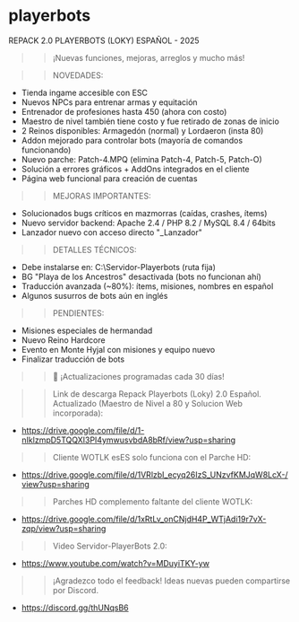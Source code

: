 # playerbots

   REPACK 2.0 PLAYERBOTS (LOKY)  ESPAÑOL - 2025


>> ¡Nuevas funciones, mejoras, arreglos y mucho más!

>> NOVEDADES:
- Tienda ingame accesible con ESC
- Nuevos NPCs para entrenar armas y equitación
- Entrenador de profesiones hasta 450 (ahora con costo)
- Maestro de nivel también tiene costo y fue retirado de zonas de inicio
- 2 Reinos disponibles: Armagedón (normal) y Lordaeron (insta 80)
- Addon mejorado para controlar bots (mayoría de comandos funcionando)
- Nuevo parche: Patch-4.MPQ (elimina Patch-4, Patch-5, Patch-O)
- Solución a errores gráficos + AddOns integrados en el cliente
- Página web funcional para creación de cuentas

>> MEJORAS IMPORTANTES:
- Solucionados bugs críticos en mazmorras (caídas, crashes, ítems)
- Nuevo servidor backend: Apache 2.4 / PHP 8.2 / MySQL 8.4 / 64bits
- Lanzador nuevo con acceso directo "_Lanzador"

>> DETALLES TÉCNICOS:
- Debe instalarse en: C:\Servidor-Playerbots (ruta fija)
- BG "Playa de los Ancestros" desactivada (bots no funcionan ahí)
- Traducción avanzada (~80%): ítems, misiones, nombres en español
- Algunos susurros de bots aún en inglés

>> PENDIENTES:
- Misiones especiales de hermandad
- Nuevo Reino Hardcore
- Evento en Monte Hyjal con misiones y equipo nuevo
- Finalizar traducción de bots


>>📆 ¡Actualizaciones programadas cada 30 días!
>>

>>Link de descarga Repack Playerbots (Loky) 2.0 Español.
>>Actualizado (Maestro de Nivel a 80 y Solucion Web incorporada):

- https://drive.google.com/file/d/1-nIklzmpD5TQQXI3PI4ymwusvbdA8bRf/view?usp=sharing



>>Cliente WOTLK esES solo funciona con el Parche HD:

- https://drive.google.com/file/d/1VRlzbI_ecyq26IzS_UNzvfKMJqW8LcX-/view?usp=sharing



>>Parches HD complemento faltante del cliente WOTLK:

- https://drive.google.com/file/d/1xRtLv_onCNjdH4P_WTjAdi19r7vX-zqp/view?usp=sharing



>>Video Servidor-PlayerBots 2.0:

- https://www.youtube.com/watch?v=MDuyiTKY-yw

>> ¡Agradezco todo el feedback!
>>Ideas nuevas pueden compartirse por Discord.
- https://discord.gg/thUNqsB6
>>

